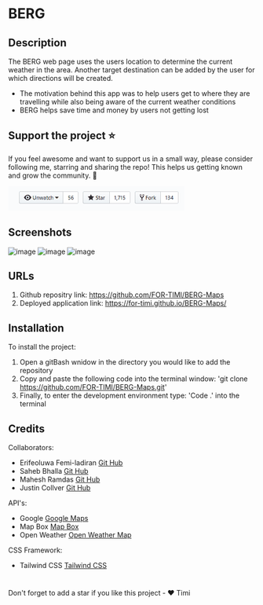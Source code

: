 #   BERG

## Description

The BERG web page uses the users location to determine the current weather in the area. Another target destination can be added by the user for which directions will be created.

- The motivation behind this app was to help users get to where they are travelling while also being aware of the current weather conditions
- BERG helps save time and money by users not getting lost

## Support the project ⭐
If you feel awesome and want to support us in a small way, please consider following me, starring and sharing the repo! This helps us getting known and grow the community. 🙏
 
 ![image](https://raw.githubusercontent.com/lusaxweb/vuesax/master/public/github-vuesax-star.gif)
 
 
## Screenshots
![image](https://user-images.githubusercontent.com/104241247/198181837-6230ffc7-aed6-4925-8cc9-122294b876dc.png)
![image](https://user-images.githubusercontent.com/104241247/198181873-b07fe2b4-3861-4a19-9794-6bfba7e7d89f.png)
![image](https://user-images.githubusercontent.com/104241247/198181911-540191bd-4977-41fe-87ea-ba8919b01795.png)



## URLs
1. Github repositry link: https://github.com/FOR-TIMI/BERG-Maps
2. Deployed application link: https://for-timi.github.io/BERG-Maps/

## Installation

To install the project:

1. Open a gitBash wnidow in the directory you would like to add the repository
2. Copy and paste the following code into the terminal window: 'git clone https://github.com/FOR-TIMI/BERG-Maps.git'
3. Finally, to enter the development environment type: 'Code .' into the terminal



## Credits

Collaborators:
- Erifeoluwa Femi-ladiran [Git Hub](https://github.com/FOR-TIMI)
- Saheb Bhalla [Git Hub](https://github.com/sahebbhalla)
- Mahesh Ramdas [Git Hub](https://github.com/maheshramdas)
- Justin Collver [Git Hub](https://github.com/threewide)

API's:
- Google [Google Maps](https://developers.google.com/maps/documentation)
- Map Box [Map Box](https://docs.mapbox.com/api/)
- Open Weather [Open Weather Map](https://openweathermap.org/api/one-call-api)

CSS Framework:
- Tailwind CSS [Tailwind CSS](https://tailwindcss.com/docs/installation)

#
Don't forget to add a star if you like this project - ❤️ Timi



